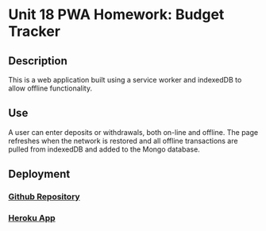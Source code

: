 # Unit 18 PWA Homework: Budget Tracker
## Description
This is a web application built using a service worker and indexedDB to allow offline functionality.

## Use
A user can enter deposits or withdrawals, both on-line and offline. The page refreshes when the network is restored and all offline transactions are pulled from indexedDB and added to the Mongo database.

## Deployment

### [Github Repository](https://github.com/Rjsa210/budget_tracker)
### [Heroku App](https://fast-headland-58954.herokuapp.com/)
